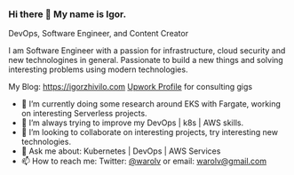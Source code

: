 ### Hi there 👋 My name is Igor.
DevOps, Software Engineer, and Content Creator

I am Software Engineer with a passion for infrastructure, cloud security and new technologines in general. Passionate to build a new things and solving interesting problems using modern technologies.

My Blog: https://igorzhivilo.com
[Upwork Profile](https://www.upwork.com/freelancers/warolv) for consulting gigs

- 🔭 I’m currently doing some research around EKS with Fargate, working on interesting Serverless projects.
- 🌱 I’m always trying to improve my DevOps | k8s | AWS skills. 
- 👯 I’m looking to collaborate on interesting projects, try interesting new technologies.
- 💬 Ask me about: Kubernetes | DevOps | AWS Services
- 📫 How to reach me: Twitter: [@warolv](https://twitter.com/warolv) or email: warolv@gmail.com

